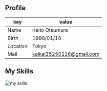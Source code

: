 ## Profile
|key|value|
|---|-----|
|Name|Kaito Otsumura|
|Birth|1998/01/16|
|Location|Tokyo|
|Mail|kaikai25250116@gmail.com|

## My Skills
<img alt="my skills" src="https://skillicons.dev/icons?theme=light&perline=8&i=ts,js,html,css,vue,nuxtjs,jquery,nodejs,nestjs,python,java,react,nextjs,rails,tailwind,bootstrap,aws,docker,jenkins,git,github,figma" />

